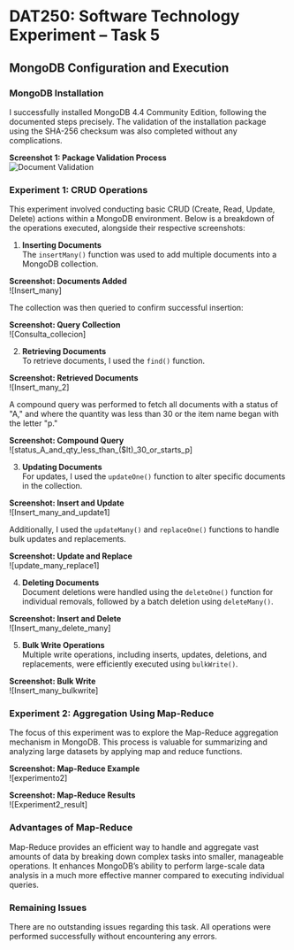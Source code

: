 # DAT250: Software Technology Experiment – Task 5  
## MongoDB Configuration and Execution

### MongoDB Installation  
I successfully installed MongoDB 4.4 Community Edition, following the documented steps precisely. The validation of the installation package using the SHA-256 checksum was also completed without any complications.

**Screenshot 1: Package Validation Process**  
![Document Validation](./C:\Users\usuario\OneDrive\Escritorio\Universidad\4º\Norway\DAT250\Assignment_5/ValidationScreenshot.png)

### Experiment 1: CRUD Operations  
This experiment involved conducting basic CRUD (Create, Read, Update, Delete) actions within a MongoDB environment. Below is a breakdown of the operations executed, alongside their respective screenshots:

1. **Inserting Documents**  
The `insertMany()` function was used to add multiple documents into a MongoDB collection.  

**Screenshot: Documents Added**  
![Insert_many]

The collection was then queried to confirm successful insertion:

**Screenshot: Query Collection**  
![Consulta_collecion]

2. **Retrieving Documents**  
To retrieve documents, I used the `find()` function.  

**Screenshot: Retrieved Documents**  
![Insert_many_2]

A compound query was performed to fetch all documents with a status of "A," and where the quantity was less than 30 or the item name began with the letter "p."

**Screenshot: Compound Query**  
![status_A_and_qty_less_than_($lt)_30_or_starts_p]

3. **Updating Documents**  
For updates, I used the `updateOne()` function to alter specific documents in the collection.

**Screenshot: Insert and Update**  
![Insert_many_and_update1]

Additionally, I used the `updateMany()` and `replaceOne()` functions to handle bulk updates and replacements.

**Screenshot: Update and Replace**  
![update_many_replace1]

4. **Deleting Documents**  
Document deletions were handled using the `deleteOne()` function for individual removals, followed by a batch deletion using `deleteMany()`.

**Screenshot: Insert and Delete**  
![Insert_many_delete_many]

5. **Bulk Write Operations**  
Multiple write operations, including inserts, updates, deletions, and replacements, were efficiently executed using `bulkWrite()`.

**Screenshot: Bulk Write**  
![Insert_many_bulkwrite]

### Experiment 2: Aggregation Using Map-Reduce  
The focus of this experiment was to explore the Map-Reduce aggregation mechanism in MongoDB. This process is valuable for summarizing and analyzing large datasets by applying map and reduce functions.

**Screenshot: Map-Reduce Example**  
![experimento2]

**Screenshot: Map-Reduce Results**  
![Experiment2_result]

### Advantages of Map-Reduce  
Map-Reduce provides an efficient way to handle and aggregate vast amounts of data by breaking down complex tasks into smaller, manageable operations. It enhances MongoDB’s ability to perform large-scale data analysis in a much more effective manner compared to executing individual queries.

### Remaining Issues  
There are no outstanding issues regarding this task. All operations were performed successfully without encountering any errors.
